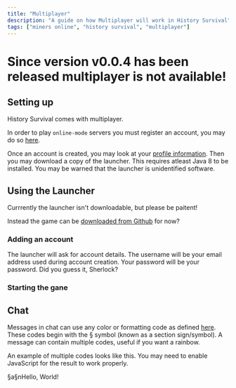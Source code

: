 ```yaml
---
title: "Multiplayer"
description: "A guide on how Multiplayer will work in History Survival"
tags: ["miners online", "history survival", "multiplayer"]
---
```


# **Since version v0.0.4 has been released multiplayer is not available!**

## Setting up

History Survival comes with multiplayer.

In order to play ```online-mode``` servers you must register an account, you may do so [here](/api/auth/register.php).

Once an account is created, you may look at your [profile information](/profile.php). Then you may download a copy of the launcher. This requires atleast Java 8 to be installed. You may be warned that the launcher is unidentified software.

## Using the Launcher
Currrently the launcher isn't downloadable, but please be paitent!

Instead the game can be [downloaded from Github](https://github.com/ajh123-development/HistorySurvival/releases) for now?

### Adding an account
The launcher will ask for account details. The username will be your email address used during account creation. Your password will be your password. Did you guess it, Sherlock?

### Starting the gane

## Chat

Messages in chat can use any color or formatting code as defined [here](/docs/en/history-survival/formatting-text). These codes begin with the § symbol (known as a section sign/symbol). A message can contain multiple codes, useful if you want a rainbow.

An example of multiple codes looks like this. You may need to enable JavaScript for the result to work properly.

<p>
    <div id="multiCodes">
        §a§nHello, World!
    </div>
</p>

<script>
minerslib.mineParseElement("multiCodes", "Result: ")
</script>